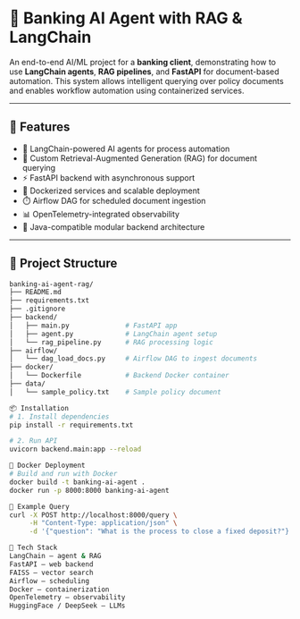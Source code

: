 # 🧠 Banking AI Agent with RAG & LangChain

An end-to-end AI/ML project for a **banking client**, demonstrating how to use **LangChain agents**, **RAG pipelines**, and **FastAPI** for document-based automation. This system allows intelligent querying over policy documents and enables workflow automation using containerized services.

---

## 🚀 Features

- 🤖 LangChain-powered AI agents for process automation
- 📄 Custom Retrieval-Augmented Generation (RAG) for document querying
- ⚡ FastAPI backend with asynchronous support
- 🐳 Dockerized services and scalable deployment
- ⏱️ Airflow DAG for scheduled document ingestion
- 📊 OpenTelemetry-integrated observability
- 🔌 Java-compatible modular backend architecture

---

## 📁 Project Structure

```bash
banking-ai-agent-rag/
├── README.md
├── requirements.txt
├── .gitignore
├── backend/
│   ├── main.py              # FastAPI app
│   ├── agent.py             # LangChain agent setup
│   └── rag_pipeline.py      # RAG processing logic
├── airflow/
│   └── dag_load_docs.py     # Airflow DAG to ingest documents
├── docker/
│   └── Dockerfile           # Backend Docker container
├── data/
│   └── sample_policy.txt    # Sample policy document

📦 Installation
# 1. Install dependencies
pip install -r requirements.txt

# 2. Run API
uvicorn backend.main:app --reload

🐳 Docker Deployment
# Build and run with Docker
docker build -t banking-ai-agent .
docker run -p 8000:8000 banking-ai-agent

🧪 Example Query
curl -X POST http://localhost:8000/query \
     -H "Content-Type: application/json" \
     -d '{"question": "What is the process to close a fixed deposit?"}'

🔧 Tech Stack
LangChain – agent & RAG
FastAPI – web backend
FAISS – vector search
Airflow – scheduling
Docker – containerization
OpenTelemetry – observability
HuggingFace / DeepSeek – LLMs


